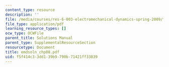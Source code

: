 ```yaml
---
content_type: resource
description: ''
file: /media/courses/res-6-003-electromechanical-dynamics-spring-2009/f5f414c33dd139b9790b71421ff33839_emdsoln_chp08.pdf
file_type: application/pdf
learning_resource_types: []
ocw_type: OCWFile
parent_title: Solutions Manual
parent_type: SupplementalResourceSection
resourcetype: Document
title: emdsoln_chp08.pdf
uid: f5f414c3-3dd1-39b9-790b-71421ff33839
---
```

